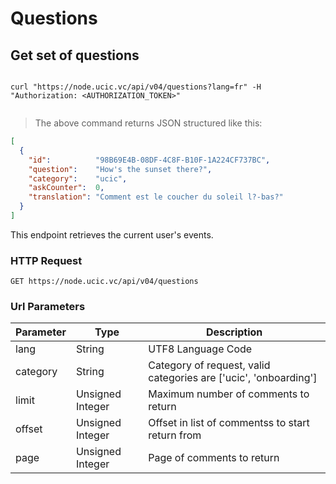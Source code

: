 # Questions 

## Get set of questions

```shell

curl "https://node.ucic.vc/api/v04/questions?lang=fr" -H "Authorization: <AUTHORIZATION_TOKEN>"
```

```javascript
```

> The above command returns JSON structured like this:

```json
[
  {
    "id":          "98B69E4B-08DF-4C8F-B10F-1A224CF737BC",
    "question":    "How's the sunset there?",
    "category":    "ucic",
    "askCounter":  0,
    "translation": "Comment est le coucher du soleil l?-bas?"
  }
]
```

This endpoint retrieves the current user's events.

### HTTP Request

`GET https://node.ucic.vc/api/v04/questions`

### Url Parameters

Parameter | Type | Description
--------- | ---- | -----------
lang | String | UTF8 Language Code
category | String | Category of request, valid categories are ['ucic', 'onboarding']
limit | Unsigned Integer | Maximum number of comments to return
offset | Unsigned Integer | Offset in list of commentss to start return from
page | Unsigned Integer | Page of comments to return

